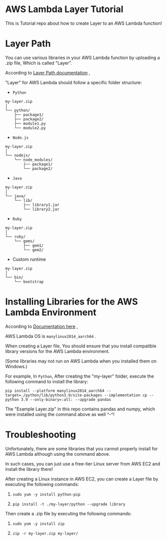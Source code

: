 # AWS Lambda Layer Tutorial
This is Tutorial repo about how to create Layer to an AWS Lambda function!

# Layer Path
You can use various libraries in your AWS Lambda function by uploading a .zip file, Which is called "Layer".

According to [Layer Path documentation](https://docs.aws.amazon.com/lambda/latest/dg/configuration-layers.html) ,

"Layer" for AWS Lambda should follow a specific folder structure:

- `Python`
```
my-layer.zip
│
└── python/
    ├── package1/
    ├── package2/
    ├── module1.py
    └── module2.py
```

- `Node.js`
```
my-layer.zip
│
└── nodejs/
    └── node_modules/
        ├── package1/
        └── package2/
```

- `Java`
```
my-layer.zip
│
└── java/
    └── lib/
        ├── library1.jar
        └── library2.jar
```

- `Ruby`
```
my-layer.zip
│
└── ruby/
    └── gems/
        ├── gem1/
        └── gem2/
```

- Custom runtime
```
my-layer.zip
│
└── bin/
    └── bootstrap
```

# Installing Libraries for the AWS Lambda Environment

According to [Documentation here](https://aws.amazon.com/premiumsupport/knowledge-center/lambda-python-package-compatible/) ,

AWS Lambda OS is `manylinux2014_aarch64` . 

When creating a Layer file, You should ensure that you install compatible library versions for the AWS Lambda environment. 

(Some libraries may not run on AWS Lambda when you installed them on Windows.)

For example, In `Python`, After creating the "my-layer" folder, execute the following command to install the library:

```
pip install --platform manylinux2014_aarch64 --target=./python/lib/python3.9/site-packages --implementation cp --python 3.9 --only-binary=:all: --upgrade pandas
```

The "Example Layer.zip" in this repo contains pandas and numpy, which were installed using the command above as well ^-^! 

# Troubleshooting

Unfortunately, there are some libraries that you cannot properly install for AWS Lambda although using the command above.

In such cases, you can just use a free-tier Linux server from AWS EC2 and install the library there!

After creating a Linux instance in AWS EC2, you can create a Layer file by executing the following commands:

1. `sudo yum -y install python-pip`

2. `pip install -t ./my-layer/python --upgrade library`

Then create a .zip file by executing the following commands:

1. `sudo yum -y install zip`

2. `zip -r my-layer.zip my-layer/`


